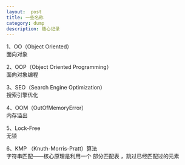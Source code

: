 ```yaml
---
layout:  post
title: 一些名称
category: dump
description: 随心记录
---
```


1、OO（Object Oriented）  
面向对象

2、OOP（Object Oriented Programming）  
面向对象编程

3、SEO（Search Engine Optimization）  
搜索引擎优化

4、OOM（OutOfMemoryError）  
内存溢出

5、Lock-Free  
无锁

6、KMP （Knuth-Morris-Pratt）算法  
字符串匹配——核心原理是利用一个 部分匹配表 ，跳过已经匹配过的元素